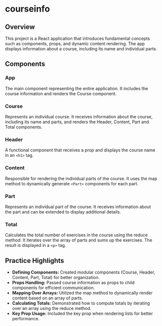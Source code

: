 # courseinfo

## Overview

This project is a React application that introduces fundamental concepts such as components, props, and dynamic content rendering. The app displays information about a course, including its name and individual parts.

## Components

### App

The main component representing the entire application. It includes the course information and renders the Course component.

### Course

Represents an individual course. It receives information about the course, including its name and parts, and renders the Header, Content, Part and Total components.

### Header

A functional component that receives a prop and displays the course name in an `<h1>` tag.

### Content

Responsible for rendering the individual parts of the course. It uses the map method to dynamically generate `<Part>` components for each part.

### Part

Represents an individual part of the course. It receives information about the part and can be extended to display additional details.

### Total

Calculates the total number of exercises in the course using the reduce method. It iterates over the array of parts and sums up the exercises. The result is displayed in a `<p>` tag.

## Practice Highlights

- **Defining Components:** Created modular components (Course, Header, Content, Part, Total) for better organization.
- **Props Handling:** Passed course information as props to child components for efficient communication.
- **Mapping Over Arrays:** Utilized the map method to dynamically render content based on an array of parts.
- **Calculating Totals:** Demonstrated how to compute totals by iterating over an array using the reduce method.
- **Key Prop Usage:** Included the key prop when rendering lists for better performance.
